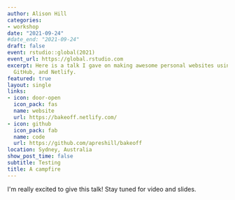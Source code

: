 ```yaml
---
author: Alison Hill
categories:
- workshop
date: "2021-09-24"
#date_end: "2021-09-24"
draft: false
event: rstudio::global(2021)
event_url: https://global.rstudio.com
excerpt: Here is a talk I gave on making awesome personal websites using Hugo, blogdown,
  GitHub, and Netlify.
featured: true
layout: single
links:
- icon: door-open
  icon_pack: fas
  name: website
  url: https://bakeoff.netlify.com/
- icon: github
  icon_pack: fab
  name: code
  url: https://github.com/apreshill/bakeoff
location: Sydney, Australia
show_post_time: false
subtitle: Testing
title: A campfire
---
```


I'm really excited to give this talk! Stay tuned for video and slides.

